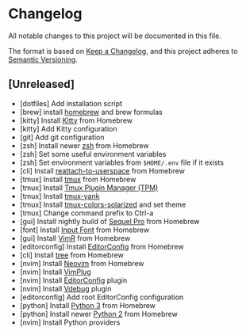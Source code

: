 # Changelog
All notable changes to this project will be documented in this file.

The format is based on [Keep a Changelog](https://keepachangelog.com/en/1.0.0/),
and this project adheres to [Semantic Versioning](https://semver.org/spec/v2.0.0.html).

## [Unreleased]
- [dotfiles] Add installation script
- [brew] install [homebrew](https://brew.sh) and brew formulas
- [kitty] Install [Kitty](https://sw.kovidgoyal.net/kitty/) from Homebrew
- [kitty] Add Kitty configuration
- [git] Add git configuration
- [zsh] Install newer [zsh](https://www.zsh.org) from Homebrew
- [zsh] Set some useful environment variables
- [zsh] Set environment variables from `$HOME/.env` file if it exists
- [cli] Install [reattach-to-userspace](https://github.com/ChrisJohnsen/tmux-MacOSX-pasteboard) from Homebrew
- [tmux] Install [tmux](https://github.com/tmux/tmux/wiki) from Homebrew
- [tmux] Install [Tmux Plugin Manager (TPM)](https://github.com/tmux-plugins/tpm)
- [tmux] Install [tmux-yank](https://github.com/tmux-plugins/tmux-yank)
- [tmux] Install [tmux-colors-solarized](https://github.com/seebi/tmux-colors-solarized) and set theme
- [tmux] Change command prefix to Ctrl-a
- [gui] Install nightly build of [Sequel Pro](https://formulae.brew.sh/cask/sequel-pro) from Homebrew
- [font] Install [Input Font](https://input.fontbureau.com) from Homebrew
- [gui] Install [VimR](http://vimr.org/) from Homebrew
- [editorconfig] Install [EditorConfig](https://editorconfig.org/) from Homebrew
- [cli] Install [tree](http://mama.indstate.edu/users/ice/tree/) from Homebrew
- [nvim] Install [Neovim](https://neovim.io) from Homebrew
- [nvim] Install [VimPlug](https://www.github.com/junegunn/vim-plug)
- [nvim] Install [EditorConfig](https://github.com/editorconfig/editorconfig-vim) plugin
- [nvim] Install [Vdebug](https://github.com/vim-vdebug/vdebug) plugin
- [editorconfig] Add root EditorConfig configuration
- [python] Install [Python 3](https://www.python.org) from Homebrew
- [python] Install newer [Python 2](https://www.python.org) from Homebrew
- [nvim] Install Python providers
